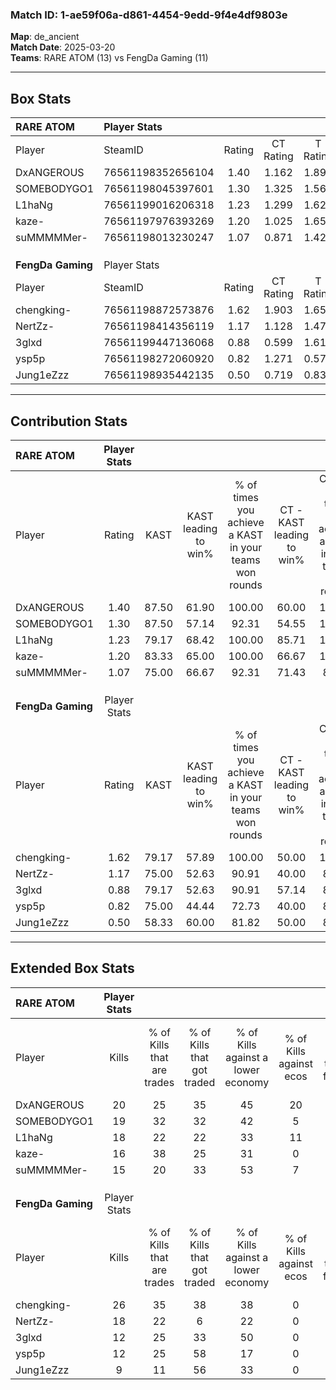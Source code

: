 ### Match ID: 1-ae59f06a-d861-4454-9edd-9f4e4df9803e  
**Map**: de_ancient  
**Match Date**: 2025-03-20  
**Teams**: RARE ATOM (13) vs FengDa Gaming (11)  

---  

## Box Stats  

| **RARE ATOM**     | Player Stats      |        |           |          |       |       |       |         |        |      |     |
| :- | :- | :-: | :-: | :-: | :-: | :-: | :-: | :-: | :-: | :-: | :-: |
| Player            | SteamID           | Rating | CT Rating | T Rating | KAST  |  ADR  | Kills | Assists | Deaths | K/D  | HS% |
| DxANGEROUS        | 76561198352656104 |  1.40  |   1.162   |  1.891   | 87.50 | 93.8  |  20   |    8    |   16   | 1.25 | 65  |
| SOMEBODYGO1       | 76561198045397601 |  1.30  |   1.325   |  1.568   | 87.50 | 85.4  |  19   |    4    |   17   | 1.12 | 63  |
| L1haNg            | 76561199016206318 |  1.23  |   1.299   |  1.625   | 79.17 | 95.5  |  18   |   13    |   19   | 0.95 | 77  |
| kaze-             | 76561197976393269 |  1.20  |   1.025   |  1.656   | 83.33 | 71.0  |  16   |    4    |   13   | 1.23 | 50  |
| suMMMMMer-        | 76561198013230247 |  1.07  |   0.871   |  1.427   | 75.00 | 69.6  |  15   |    7    |   15   | 1.00 | 60  |
|                   |                   |        |           |          |       |       |       |         |        |      |     |
|                   |                   |        |           |          |       |       |       |         |        |      |     |
|                   |                   |        |           |          |       |       |       |         |        |      |     |
| **FengDa Gaming** | Player Stats      |        |           |          |       |       |       |         |        |      |     |
| Player            | SteamID           | Rating | CT Rating | T Rating | KAST  |  ADR  | Kills | Assists | Deaths | K/D  | HS% |
| chengking-        | 76561198872573876 |  1.62  |   1.903   |  1.651   | 79.17 | 112.0 |  26   |    5    |   15   | 1.73 | 57  |
| NertZz-           | 76561198414356119 |  1.17  |   1.128   |  1.470   | 75.00 | 83.1  |  18   |    5    |   17   | 1.06 | 61  |
| 3glxd             | 76561199447136068 |  0.88  |   0.599   |  1.614   | 79.17 | 59.6  |  12   |    4    |   18   | 0.67 | 75  |
| ysp5p             | 76561198272060920 |  0.82  |   1.271   |  0.579   | 75.00 | 66.0  |  12   |    8    |   21   | 0.57 | 50  |
| Jung1eZzz         | 76561198935442135 |  0.50  |   0.719   |  0.833   | 58.33 | 42.7  |   9   |    0    |   20   | 0.45 | 66  |
---  

## Contribution Stats  

| **RARE ATOM**     | Player Stats |       |                      |                                                        |                           |                                                             |                          |                                                            |
| :- | :-: | :-: | :-: | :-: | :-: | :-: | :-: | :-: |
| Player            |    Rating    | KAST  | KAST leading to win% | % of times you achieve a KAST in your teams won rounds | CT - KAST leading to win% | CT - % of times you achieve a KAST in your teams won rounds | T - KAST leading to win% | T - % of times you achieve a KAST in your teams won rounds |
| DxANGEROUS        |     1.40     | 87.50 |        61.90         |                         100.00                         |           60.00           |                           100.00                            |          63.64           |                           100.00                           |
| SOMEBODYGO1       |     1.30     | 87.50 |        57.14         |                         92.31                          |           54.55           |                           100.00                            |          60.00           |                           85.71                            |
| L1haNg            |     1.23     | 79.17 |        68.42         |                         100.00                         |           85.71           |                           100.00                            |          58.33           |                           100.00                           |
| kaze-             |     1.20     | 83.33 |        65.00         |                         100.00                         |           66.67           |                           100.00                            |          63.64           |                           100.00                           |
| suMMMMMer-        |     1.07     | 75.00 |        66.67         |                         92.31                          |           71.43           |                            83.33                            |          63.64           |                           100.00                           |
|                   |              |       |                      |                                                        |                           |                                                             |                          |                                                            |
|                   |              |       |                      |                                                        |                           |                                                             |                          |                                                            |
|                   |              |       |                      |                                                        |                           |                                                             |                          |                                                            |
| **FengDa Gaming** | Player Stats |       |                      |                                                        |                           |                                                             |                          |                                                            |
| Player            |    Rating    | KAST  | KAST leading to win% | % of times you achieve a KAST in your teams won rounds | CT - KAST leading to win% | CT - % of times you achieve a KAST in your teams won rounds | T - KAST leading to win% | T - % of times you achieve a KAST in your teams won rounds |
| chengking-        |     1.62     | 79.17 |        57.89         |                         100.00                         |           50.00           |                           100.00                            |          66.67           |                           100.00                           |
| NertZz-           |     1.17     | 75.00 |        52.63         |                         90.91                          |           40.00           |                            80.00                            |          66.67           |                           100.00                           |
| 3glxd             |     0.88     | 79.17 |        52.63         |                         90.91                          |           57.14           |                            80.00                            |          50.00           |                           100.00                           |
| ysp5p             |     0.82     | 75.00 |        44.44         |                         72.73                          |           40.00           |                            80.00                            |          50.00           |                           66.67                            |
| Jung1eZzz         |     0.50     | 58.33 |        60.00         |                         81.82                          |           50.00           |                            80.00                            |          71.43           |                           83.33                            |
---  

## Extended Box Stats  

| **RARE ATOM**     | Player Stats |                            |                            |                                    |                         |                              |                                 |        |                             |                                     |                          |                               |                            |
| :- | :-: | :-: | :-: | :-: | :-: | :-: | :-: | :-: | :-: | :-: | :-: | :-: | :-: |
| Player            |    Kills     | % of Kills that are trades | % of Kills that got traded | % of Kills against a lower economy | % of Kills against ecos | % of Kills that are flawless | % of Kills that are close duels | Deaths | % of Deaths that get traded | % of Deaths against a lower economy | % of Deaths against ecos | % of Deaths that are flawless | % of Deaths that are close |
| DxANGEROUS        |      20      |             25             |             35             |                 45                 |           20            |              40              |               10                |   16   |             31              |                 38                  |            6             |              56               |             6              |
| SOMEBODYGO1       |      19      |             32             |             32             |                 42                 |            5            |              74              |                0                |   17   |             35              |                 35                  |            0             |              53               |             12             |
| L1haNg            |      18      |             22             |             22             |                 33                 |           11            |              56              |               11                |   19   |             53              |                 26                  |            0             |              42               |             11             |
| kaze-             |      16      |             38             |             25             |                 31                 |            0            |              88              |                6                |   13   |             15              |                 31                  |            0             |              69               |             0              |
| suMMMMMer-        |      15      |             20             |             33             |                 53                 |            7            |              53              |                7                |   15   |             20              |                 27                  |            0             |              60               |             7              |
|                   |              |                            |                            |                                    |                         |                              |                                 |        |                             |                                     |                          |                               |                            |
|                   |              |                            |                            |                                    |                         |                              |                                 |        |                             |                                     |                          |                               |                            |
|                   |              |                            |                            |                                    |                         |                              |                                 |        |                             |                                     |                          |                               |                            |
| **FengDa Gaming** | Player Stats |                            |                            |                                    |                         |                              |                                 |        |                             |                                     |                          |                               |                            |
| Player            |    Kills     | % of Kills that are trades | % of Kills that got traded | % of Kills against a lower economy | % of Kills against ecos | % of Kills that are flawless | % of Kills that are close duels | Deaths | % of Deaths that get traded | % of Deaths against a lower economy | % of Deaths against ecos | % of Deaths that are flawless | % of Deaths that are close |
| chengking-        |      26      |             35             |             38             |                 38                 |            0            |              42              |                4                |   15   |             20              |                 13                  |            0             |              60               |             7              |
| NertZz-           |      18      |             22             |             6              |                 22                 |            0            |              67              |               17                |   17   |             24              |                 24                  |            6             |              65               |             18             |
| 3glxd             |      12      |             25             |             33             |                 50                 |            0            |              67              |                8                |   18   |             50              |                 28                  |            6             |              67               |             6              |
| ysp5p             |      12      |             25             |             58             |                 17                 |            0            |              75              |                0                |   21   |             19              |                 19                  |            0             |              43               |             5              |
| Jung1eZzz         |      9       |             11             |             56             |                 33                 |            0            |              67              |               11                |   20   |             35              |                 25                  |            0             |              75               |             0              |
